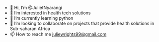 - 👋 Hi, I’m @JulietNyarangi
- 👀 I’m interested in health tech solutions
- 🌱 I’m currently learning python
- 💞️ I’m looking to collaborate on projects that provide health solutions in Sub-saharan Africa
- 📫 How to reach me juliewrights99@gmail.com

<!---
JulietNyarangi/JulietNyarangi is a ✨ special ✨ repository because its `README.md` (this file) appears on your GitHub profile.
You can click the Preview link to take a look at your changes.
--->
